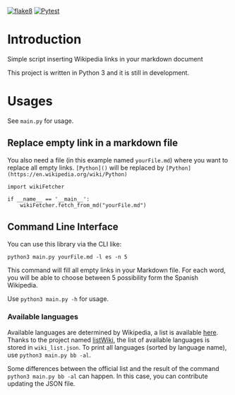 [![flake8](https://github.com/Liscare/markdownToWiki/actions/workflows/lint.yml/badge.svg)](https://github.com/Liscare/markdownToWiki/actions/workflows/lint.yml)
[![Pytest](https://github.com/Liscare/markdownToWiki/actions/workflows/tests.yml/badge.svg)](https://github.com/Liscare/markdownToWiki/actions/workflows/tests.yml)

# Introduction
Simple script inserting Wikipedia links in your markdown document

This project is written in Python 3 and it is still in development.

# Usages
See `main.py` for usage.

## Replace empty link in a markdown file

You also need a file (in this example named `yourFile.md`) where you want to replace all empty links. 
`[Python]()` will be replaced by `[Python](https://en.wikipedia.org/wiki/Python)`

    import wikiFetcher

    if __name__ == '__main__':
        wikiFetcher.fetch_from_md("yourFile.md")

## Command Line Interface

You can use this library via the CLI like:

    python3 main.py yourFile.md -l es -n 5

This command will fill all empty links in your Markdown file. For each word, you will be able to choose
between 5 possibility form the Spanish Wikipedia.

Use `python3 main.py -h` for usage.

### Available languages

Available languages are determined by Wikipedia, a list is available [here](https://wikistats.wmcloud.org/display.php?t=wp).
Thanks to the project named [listWiki](https://github.com/Liscare/listWiki), the list of available languages is stored in `wiki_list.json`. To print all
languages (sorted by language name), use `python3 main.py bb -al`. 

Some differences between the official list and the result of the command `python3 main.py bb -al` 
can happen. In this case, you can contribute updating the JSON file.


